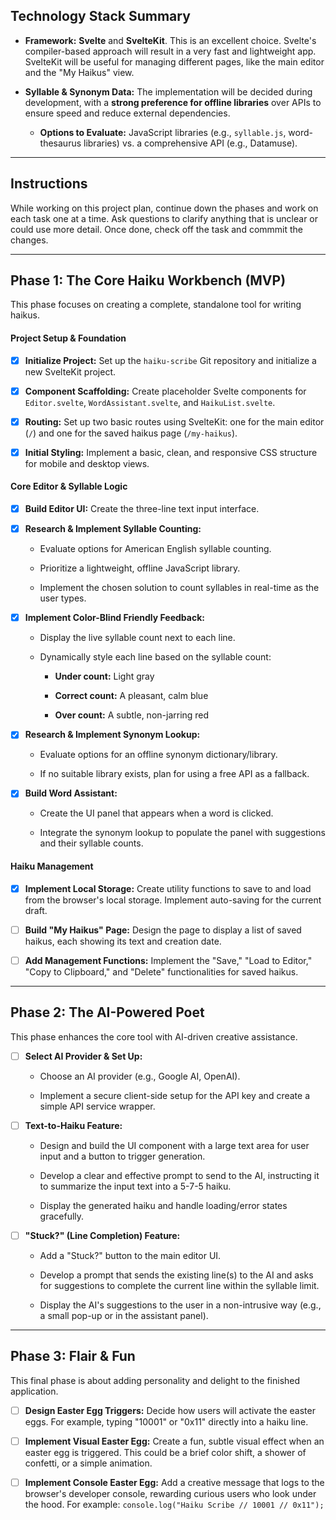 ## Technology Stack Summary

- **Framework:** **Svelte** and **SvelteKit**. This is an excellent choice. Svelte's compiler-based approach will result in a very fast and lightweight app. SvelteKit will be useful for managing different pages, like the main editor and the "My Haikus" view.

- **Syllable & Synonym Data:** The implementation will be decided during development, with a **strong preference for offline libraries** over APIs to ensure speed and reduce external dependencies.

    - **Options to Evaluate:** JavaScript libraries (e.g., `syllable.js`, word-thesaurus libraries) vs. a comprehensive API (e.g., Datamuse).

---

## Instructions

While working on this project plan, continue down the phases and work on
each task one at a time. Ask questions to clarify anything that is unclear
or could use more detail. Once done, check off the task and commmit the changes.

---

## Phase 1: The Core Haiku Workbench (MVP)

This phase focuses on creating a complete, standalone tool for writing haikus.

#### **Project Setup & Foundation**

- [x] **Initialize Project:** Set up the `haiku-scribe` Git repository and initialize a new SvelteKit project.

- [x] **Component Scaffolding:** Create placeholder Svelte components for `Editor.svelte`, `WordAssistant.svelte`, and `HaikuList.svelte`.

- [x] **Routing:** Set up two basic routes using SvelteKit: one for the main editor (`/`) and one for the saved haikus page (`/my-haikus`).

- [x] **Initial Styling:** Implement a basic, clean, and responsive CSS structure for mobile and desktop views.


#### **Core Editor & Syllable Logic**

- [x] **Build Editor UI:** Create the three-line text input interface.

- [x] **Research & Implement Syllable Counting:**

    - Evaluate options for American English syllable counting.

    - Prioritize a lightweight, offline JavaScript library.

    - Implement the chosen solution to count syllables in real-time as the user types.

- [x] **Implement Color-Blind Friendly Feedback:**

    - Display the live syllable count next to each line.

    - Dynamically style each line based on the syllable count:

        - **Under count:** Light gray

        - **Correct count:** A pleasant, calm blue

        - **Over count:** A subtle, non-jarring red

- [x] **Research & Implement Synonym Lookup:**

    - Evaluate options for an offline synonym dictionary/library.

    - If no suitable library exists, plan for using a free API as a fallback.

- [x] **Build Word Assistant:**

    - Create the UI panel that appears when a word is clicked.

    - Integrate the synonym lookup to populate the panel with suggestions and their syllable counts.


#### **Haiku Management**

- [x] **Implement Local Storage:** Create utility functions to save to and load from the browser's local storage. Implement auto-saving for the current draft.

- [ ] **Build "My Haikus" Page:** Design the page to display a list of saved haikus, each showing its text and creation date.

- [ ] **Add Management Functions:** Implement the "Save," "Load to Editor," "Copy to Clipboard," and "Delete" functionalities for saved haikus.


---

## Phase 2: The AI-Powered Poet

This phase enhances the core tool with AI-driven creative assistance.

- [ ] **Select AI Provider & Set Up:**

    - Choose an AI provider (e.g., Google AI, OpenAI).

    - Implement a secure client-side setup for the API key and create a simple API service wrapper.

- [ ] **Text-to-Haiku Feature:**

    - Design and build the UI component with a large text area for user input and a button to trigger generation.

    - Develop a clear and effective prompt to send to the AI, instructing it to summarize the input text into a 5-7-5 haiku.

    - Display the generated haiku and handle loading/error states gracefully.

- [ ] **"Stuck?" (Line Completion) Feature:**

    - Add a "Stuck?" button to the main editor UI.

    - Develop a prompt that sends the existing line(s) to the AI and asks for suggestions to complete the current line within the syllable limit.

    - Display the AI's suggestions to the user in a non-intrusive way (e.g., a small pop-up or in the assistant panel).


---

## Phase 3: Flair & Fun

This final phase is about adding personality and delight to the finished application.

- [ ] **Design Easter Egg Triggers:** Decide how users will activate the easter eggs. For example, typing "10001" or "0x11" directly into a haiku line.

- [ ] **Implement Visual Easter Egg:** Create a fun, subtle visual effect when an easter egg is triggered. This could be a brief color shift, a shower of confetti, or a simple animation.

- [ ] **Implement Console Easter Egg:** Add a creative message that logs to the browser's developer console, rewarding curious users who look under the hood. For example: `console.log("Haiku Scribe // 10001 // 0x11");`